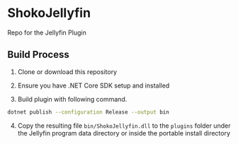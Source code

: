 # ShokoJellyfin
Repo for the Jellyfin Plugin

## Build Process

1. Clone or download this repository

2. Ensure you have .NET Core SDK setup and installed

3. Build plugin with following command.

```sh
dotnet publish --configuration Release --output bin
```
4. Copy the resulting file `bin/ShokoJellyfin.dll` to the `plugins` folder under the Jellyfin program data directory or inside the portable install directory
